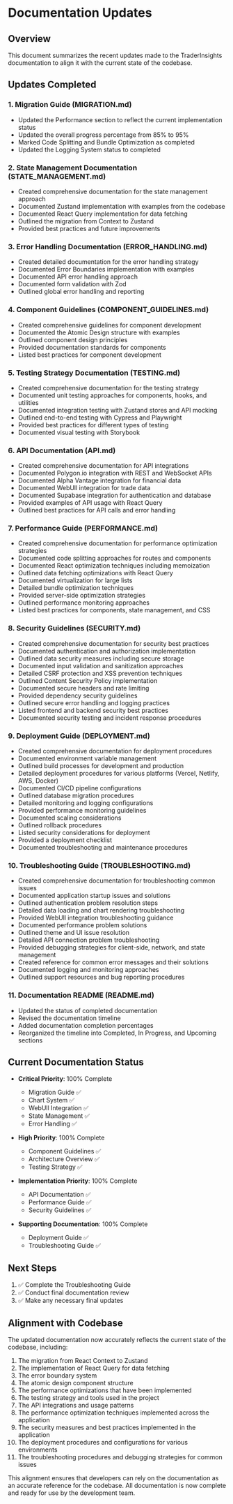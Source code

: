 # Documentation Updates

## Overview

This document summarizes the recent updates made to the TraderInsights documentation to align it with the current state of the codebase.

## Updates Completed

### 1. Migration Guide (MIGRATION.md)
- Updated the Performance section to reflect the current implementation status
- Updated the overall progress percentage from 85% to 95%
- Marked Code Splitting and Bundle Optimization as completed
- Updated the Logging System status to completed

### 2. State Management Documentation (STATE_MANAGEMENT.md)
- Created comprehensive documentation for the state management approach
- Documented Zustand implementation with examples from the codebase
- Documented React Query implementation for data fetching
- Outlined the migration from Context to Zustand
- Provided best practices and future improvements

### 3. Error Handling Documentation (ERROR_HANDLING.md)
- Created detailed documentation for the error handling strategy
- Documented Error Boundaries implementation with examples
- Documented API error handling approach
- Documented form validation with Zod
- Outlined global error handling and reporting

### 4. Component Guidelines (COMPONENT_GUIDELINES.md)
- Created comprehensive guidelines for component development
- Documented the Atomic Design structure with examples
- Outlined component design principles
- Provided documentation standards for components
- Listed best practices for component development

### 5. Testing Strategy Documentation (TESTING.md)
- Created comprehensive documentation for the testing strategy
- Documented unit testing approaches for components, hooks, and utilities
- Documented integration testing with Zustand stores and API mocking
- Outlined end-to-end testing with Cypress and Playwright
- Provided best practices for different types of testing
- Documented visual testing with Storybook

### 6. API Documentation (API.md)
- Created comprehensive documentation for API integrations
- Documented Polygon.io integration with REST and WebSocket APIs
- Documented Alpha Vantage integration for financial data
- Documented WebUll integration for trade data
- Documented Supabase integration for authentication and database
- Provided examples of API usage with React Query
- Outlined best practices for API calls and error handling

### 7. Performance Guide (PERFORMANCE.md)
- Created comprehensive documentation for performance optimization strategies
- Documented code splitting approaches for routes and components
- Documented React optimization techniques including memoization
- Outlined data fetching optimizations with React Query
- Documented virtualization for large lists
- Detailed bundle optimization techniques
- Provided server-side optimization strategies
- Outlined performance monitoring approaches
- Listed best practices for components, state management, and CSS

### 8. Security Guidelines (SECURITY.md)
- Created comprehensive documentation for security best practices
- Documented authentication and authorization implementation
- Outlined data security measures including secure storage
- Documented input validation and sanitization approaches
- Detailed CSRF protection and XSS prevention techniques
- Outlined Content Security Policy implementation
- Documented secure headers and rate limiting
- Provided dependency security guidelines
- Outlined secure error handling and logging practices
- Listed frontend and backend security best practices
- Documented security testing and incident response procedures

### 9. Deployment Guide (DEPLOYMENT.md)
- Created comprehensive documentation for deployment procedures
- Documented environment variable management
- Outlined build processes for development and production
- Detailed deployment procedures for various platforms (Vercel, Netlify, AWS, Docker)
- Documented CI/CD pipeline configurations
- Outlined database migration procedures
- Detailed monitoring and logging configurations
- Provided performance monitoring guidelines
- Documented scaling considerations
- Outlined rollback procedures
- Listed security considerations for deployment
- Provided a deployment checklist
- Documented troubleshooting and maintenance procedures

### 10. Troubleshooting Guide (TROUBLESHOOTING.md)
- Created comprehensive documentation for troubleshooting common issues
- Documented application startup issues and solutions
- Outlined authentication problem resolution steps
- Detailed data loading and chart rendering troubleshooting
- Provided WebUll integration troubleshooting guidance
- Documented performance problem solutions
- Outlined theme and UI issue resolution
- Detailed API connection problem troubleshooting
- Provided debugging strategies for client-side, network, and state management
- Created reference for common error messages and their solutions
- Documented logging and monitoring approaches
- Outlined support resources and bug reporting procedures

### 11. Documentation README (README.md)
- Updated the status of completed documentation
- Revised the documentation timeline
- Added documentation completion percentages
- Reorganized the timeline into Completed, In Progress, and Upcoming sections

## Current Documentation Status

- **Critical Priority**: 100% Complete
  - Migration Guide ✅
  - Chart System ✅
  - WebUll Integration ✅
  - State Management ✅
  - Error Handling ✅

- **High Priority**: 100% Complete
  - Component Guidelines ✅
  - Architecture Overview ✅
  - Testing Strategy ✅

- **Implementation Priority**: 100% Complete
  - API Documentation ✅
  - Performance Guide ✅
  - Security Guidelines ✅

- **Supporting Documentation**: 100% Complete
  - Deployment Guide ✅
  - Troubleshooting Guide ✅

## Next Steps

1. ✅ Complete the Troubleshooting Guide
2. ✅ Conduct final documentation review
3. ✅ Make any necessary final updates

## Alignment with Codebase

The updated documentation now accurately reflects the current state of the codebase, including:

1. The migration from React Context to Zustand
2. The implementation of React Query for data fetching
3. The error boundary system
4. The atomic design component structure
5. The performance optimizations that have been implemented
6. The testing strategy and tools used in the project
7. The API integrations and usage patterns
8. The performance optimization techniques implemented across the application
9. The security measures and best practices implemented in the application
10. The deployment procedures and configurations for various environments
11. The troubleshooting procedures and debugging strategies for common issues

This alignment ensures that developers can rely on the documentation as an accurate reference for the codebase. All documentation is now complete and ready for use by the development team. 